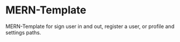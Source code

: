 # MERN-Template

MERN-Template for sign user in and out, register a user, or profile and settings paths.

